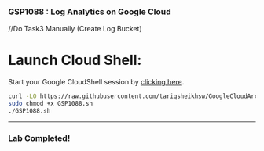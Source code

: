 ### GSP1088 : Log Analytics on Google Cloud

//Do Task3 Manually (Create Log Bucket)   

# Launch Cloud Shell:
   Start your Google CloudShell session by [clicking here](https://console.cloud.google.com/home/dashboard?project=&pli=1&cloudshell=true).


```bash
curl -LO https://raw.githubusercontent.com/tariqsheikhsw/GoogleCloudArchitectLabs/main/Solutions/GSP1088.sh
sudo chmod +x GSP1088.sh
./GSP1088.sh
```

---

### Lab Completed!
